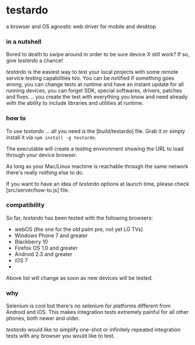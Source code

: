 testardo
===============================================================
  a browser and OS agnostic web driver for mobile and desktop


### in a nutshell
Bored to death to swipe around in order to be sure device X still work? If so, give _testardo_ a chance!

_testardo_ is the easiest way to test your local projects with some remote service testing capabilities too.
You can be notified if something goes wrong, you can change tests at runtime and have an instant update for all running devices, you can forget SDK, special softwares, drivers, patches and fixes ... you create the test with everything you know and need already with the ability to include libraries and utilities at runtime.


### how to
To use _testardo_ ... all you need is the [build/testardo] file. Grab it or simply install it via `npm install -g testardo`.

The executable will create a testing environment showing the URL to load through your device browser.

As long as your Mac/Linux machine is reachable through the same network there's really nothing else to do.

If you want to have an idea of _testardo_ options at launch time, please check [src/server/how-to.js] file.


### compatibility
So far, _testardo_ has been tested with the following browsers:

  * webOS (the one for the old palm pre, not yet LG TVs)
  * Windows Phone 7 and greater
  * Blackberry 10
  * Firefox OS 1.0 and greater
  * Android 2.3 and greater
  * iOS 7
  *

Above list will change as soon as new devices will be tested.


### why
Selenium is cool but there's no selenium for platforms different from Android and iOS.
This makes integration tests extremely painful for all other phones, both newer and older.

_testardo_ would like to simplify one-shot or infinitely repeated integration tests with any browser you would like to test.